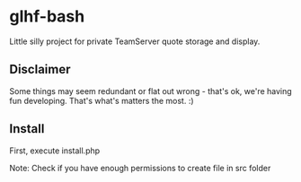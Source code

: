 # glhf-bash
Little silly project for private TeamServer quote storage and display.

## Disclaimer
Some things may seem redundant or flat out wrong - that's ok, we're having fun developing. That's what's matters the most. :)

## Install
First, execute install.php

Note: Check if you have enough permissions to create file in src folder

